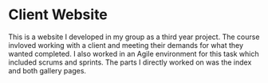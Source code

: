 # Client Website

This is a website I developed in my group as a third year project. 
The course invloved working with a client and meeting their demands for what they wanted completed.
I also worked in an Agile environment for this task which included scrums and sprints.
The parts I directly worked on was the index and both gallery pages.
